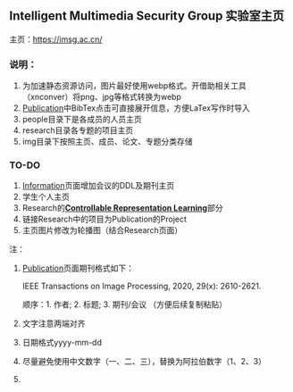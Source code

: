 ## Intelligent Multimedia Security Group 实验室主页

主页：<https://imsg.ac.cn/>

### 说明：

1. 为加速静态资源访问，图片最好使用webp格式。开借助相关工具（xnconver）将png、jpg等格式转换为webp
2. [Publication](<https://imsg.ac.cn/publication.html>)中BibTex点击可直接展开信息，方便LaTex写作时导入
3. people目录下是各成员的人员主页
4. research目录各专题的项目主页
5. img目录下按照主页、成员、论文、专题分类存储

### TO-DO

1. [Information](<https://imsg.ac.cn/info.html>)页面增加会议的DDL及期刊主页
3. 学生个人主页
4. Research的[**Controllable Representation Learning**](http://192.168.1.2:81/research/conlearning.html)部分
4. 链接Research中的项目为Publication的Project
5. 主页图片修改为轮播图（结合Research页面）



注：

1. [Publication](<https://imsg.ac.cn/publication.html>)页面期刊格式如下：

   IEEE Transactions on Image Processing, 2020, 29(x): 2610-2621.

   顺序：1. 作者; 2. 标题; 3. 期刊/会议 （方便后续复制粘贴）

2. 文字注意两端对齐

3. 日期格式yyyy-mm-dd

4. 尽量避免使用中文数字（一、二、三），替换为阿拉伯数字（1、2、3）

5. 